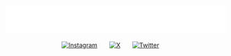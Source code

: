 
<p align="center">
  <!-- Typing -->
  <a href="">
    <img src="https://raw.githubusercontent.com/39Natsu/39Natsu/4ffa10c6b58a8ef824661f31fc097a7feedc5e1e/github_svg.svg" /></a>
</p>

<!-- Social icons section -->
<p align="center">
  <a href="https://instagram.com/natsuu___/"><img width="25px" height="26px" alt="Instagram" title="Instragram" src="https://i.imgur.com/xB5SZSR.png"/></a> &#8287;&#8287;&#8287;&#8287;&#8287;
  <a href="https://x.com/Natssuu__"><img width="25px" alt="X" title="X" src="https://i.imgur.com/4e7TNt4.png"/></a> &#8287;&#8287;&#8287;&#8287;&#8287;
  <a href="https://discordapp.com/users/365643568871899146"><img width="25px" alt="Twitter" title="Twitter" src="https://i.imgur.com/9gxwDz7.png"/></a>
  &#8287;&#8287;&#8287;&#8287;&#8287;


